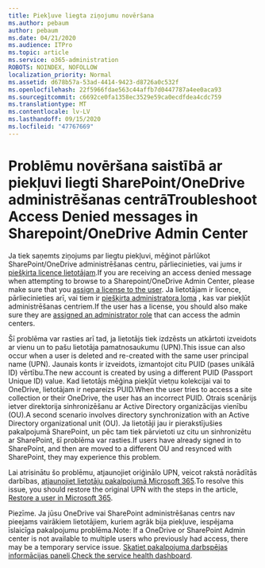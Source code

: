 ```yaml
---
title: Piekļuve liegta ziņojumu novēršana
ms.author: pebaum
author: pebaum
ms.date: 04/21/2020
ms.audience: ITPro
ms.topic: article
ms.service: o365-administration
ROBOTS: NOINDEX, NOFOLLOW
localization_priority: Normal
ms.assetid: d678b57a-53ad-4414-9423-d8726a0c532f
ms.openlocfilehash: 22f5966fdae563c44affb7d0447787a4ee0aca93
ms.sourcegitcommit: c6692ce0fa1358ec3529e59ca0ecdfdea4cdc759
ms.translationtype: MT
ms.contentlocale: lv-LV
ms.lasthandoff: 09/15/2020
ms.locfileid: "47767669"
---
```

# <a name="troubleshoot-access-denied-messages-in-sharepointonedrive-admin-center"></a><span data-ttu-id="73efa-102">Problēmu novēršana saistībā ar piekļuvi liegti SharePoint/OneDrive administrēšanas centrā</span><span class="sxs-lookup"><span data-stu-id="73efa-102">Troubleshoot Access Denied messages in Sharepoint/OneDrive Admin Center</span></span>

<span data-ttu-id="73efa-103">Ja tiek saņemts ziņojums par liegtu piekļuvi, mēģinot pārlūkot SharePoint/OneDrive administrēšanas centru, pārliecinieties, vai jums ir [piešķirta licence lietotājam](https://docs.microsoft.com/microsoft-365/admin/add-users/add-users).</span><span class="sxs-lookup"><span data-stu-id="73efa-103">If you are receiving an access denied message when attempting to browse to a Sharepoint/OneDrive Admin Center, please make sure that you [assign a license to the user](https://docs.microsoft.com/microsoft-365/admin/add-users/add-users).</span></span> <span data-ttu-id="73efa-104">Ja lietotājam ir licence, pārliecinieties arī, vai tiem ir [piešķirta administratora loma](hhttps://docs.microsoft.com/microsoft-365/admin/add-users/about-admin-roles) , kas var piekļūt administrēšanas centriem.</span><span class="sxs-lookup"><span data-stu-id="73efa-104">If the user has a license, you should also make sure they are [assigned an administrator role](hhttps://docs.microsoft.com/microsoft-365/admin/add-users/about-admin-roles) that can access the admin centers.</span></span>

<span data-ttu-id="73efa-105">Šī problēma var rasties arī tad, ja lietotājs tiek izdzēsts un atkārtoti izveidots ar vienu un to pašu lietotāja pamatnosaukumu (UPN).</span><span class="sxs-lookup"><span data-stu-id="73efa-105">This issue can also occur when a user is deleted and re-created with the same user principal name (UPN).</span></span> <span data-ttu-id="73efa-106">Jaunais konts ir izveidots, izmantojot citu PUID (pases unikālā ID) vērtību.</span><span class="sxs-lookup"><span data-stu-id="73efa-106">The new account is created by using a different PUID (Passport Unique ID) value.</span></span> <span data-ttu-id="73efa-107">Kad lietotājs mēģina piekļūt vietņu kolekcijai vai to OneDrive, lietotājam ir nepareizs PUID.</span><span class="sxs-lookup"><span data-stu-id="73efa-107">When the user tries to access a site collection or their OneDrive, the user has an incorrect PUID.</span></span> <span data-ttu-id="73efa-108">Otrais scenārijs ietver direktorija sinhronizēšanu ar Active Directory organizācijas vienību (OU).</span><span class="sxs-lookup"><span data-stu-id="73efa-108">A second scenario involves directory synchronization with an Active Directory organizational unit (OU).</span></span> <span data-ttu-id="73efa-109">Ja lietotāji jau ir pierakstījušies pakalpojumā SharePoint, un pēc tam tiek pārvietoti uz citu un sinhronizētu ar SharePoint, šī problēma var rasties.</span><span class="sxs-lookup"><span data-stu-id="73efa-109">If users have already signed in to SharePoint, and then are moved to a different OU and resynced with SharePoint, they may experience this problem.</span></span>

<span data-ttu-id="73efa-110">Lai atrisinātu šo problēmu, atjaunojiet oriģinālo UPN, veicot rakstā norādītās darbības, [atjaunojiet lietotāju pakalpojumā Microsoft 365](https://docs.microsoft.com/microsoft-365/admin/add-users/restore-user).</span><span class="sxs-lookup"><span data-stu-id="73efa-110">To resolve this issue, you should restore the original UPN with the steps in the article, [Restore a user in Microsoft 365](https://docs.microsoft.com/microsoft-365/admin/add-users/restore-user).</span></span>

<span data-ttu-id="73efa-111">Piezīme. Ja jūsu OneDrive vai SharePoint administrēšanas centrs nav pieejams vairākiem lietotājiem, kuriem agrāk bija piekļuve, iespējama īslaicīga pakalpojumu problēma.</span><span class="sxs-lookup"><span data-stu-id="73efa-111">Note: If a OneDrive or SharePoint Admin center is not available to multiple users who previously had access, there may be a temporary service issue.</span></span>  <span data-ttu-id="73efa-112">[Skatiet pakalpojuma darbspējas informācijas paneli](https://portal.office.com/adminportal/home#/servicehealth).</span><span class="sxs-lookup"><span data-stu-id="73efa-112">[Check the service health dashboard](https://portal.office.com/adminportal/home#/servicehealth).</span></span>


